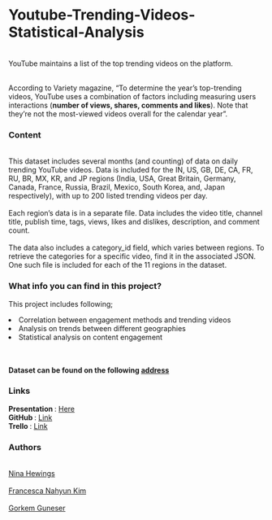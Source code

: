 # Youtube-Trending-Videos-Statistical-Analysis

<br>YouTube maintains a list of the top trending videos on the platform. </br>

<br>According to Variety magazine, “To determine the year’s top-trending videos, YouTube uses a combination of factors including measuring users interactions (<b>number of views, shares, comments and likes</b>). Note that they’re not the most-viewed videos overall for the calendar year”.</br>

### <b>Content</b>
<br>This dataset includes several months (and counting) of data on daily trending YouTube videos. Data is included for the IN, US, GB, DE, CA, FR, RU, BR, MX, KR, and JP regions (India, USA, Great Britain, Germany, Canada, France, Russia, Brazil, Mexico, South Korea, and, Japan respectively), with up to 200 listed trending videos per day.</br>
<br>Each region’s data is in a separate file. Data includes the video title, channel title, publish time, tags, views, likes and dislikes, description, and comment count.</br>
<br>The data also includes a category_id field, which varies between regions. To retrieve the categories for a specific video, find it in the associated JSON. One such file is included for each of the 11 regions in the dataset.</br>

### <b> What info you can find in this project? </b>
This project includes following;
<li>Correlation between engagement methods and trending videos </li>
<li>Analysis on trends between different geographies</li>
<li>Statistical analysis on content engagement</li>
<br> </br>

<b>Dataset can be found on the following [address](https://www.kaggle.com/rsrishav/youtube-trending-video-dataset)</b>


### Links
<b> Presentation </b>: [Here](https://docs.google.com/presentation/d/1rH1ASCiqTCpCj3rxgGSW_6Ct19q1lZfs/edit#slide=id.p3)</br>
<b> GitHub </b>: [Link](https://github.com/gorkemguneser/Youtube-Trending-Videos-Statistical-Analysis)</br>
<b> Trello </b>: [Link](https://trello.com/b/PZ0vHoHg/game-project-gorkem)</br>


### Authors
<br>[Nina Hewings](https://www.linkedin.com/in/nina-hewings-1405a57b/?originalSubdomain=nl)</br>
<br>[Francesca Nahyun Kim](https://www.linkedin.com/in/francescakim)</br>
<br>[Gorkem Guneser](https://www.linkedin.com/in/gorkemguneser/)</br>



